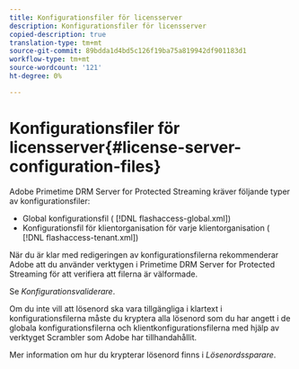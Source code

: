 ```yaml
---
title: Konfigurationsfiler för licensserver
description: Konfigurationsfiler för licensserver
copied-description: true
translation-type: tm+mt
source-git-commit: 89bdda1d4bd5c126f19ba75a819942df901183d1
workflow-type: tm+mt
source-wordcount: '121'
ht-degree: 0%

---
```



# Konfigurationsfiler för licensserver{#license-server-configuration-files}

Adobe Primetime DRM Server for Protected Streaming kräver följande typer av konfigurationsfiler:

* Global konfigurationsfil ( [!DNL flashaccess-global.xml])
* Konfigurationsfil för klientorganisation för varje klientorganisation ( [!DNL flashaccess-tenant.xml])

När du är klar med redigeringen av konfigurationsfilerna rekommenderar Adobe att du använder verktygen i Primetime DRM Server for Protected Streaming för att verifiera att filerna är välformade.

Se *Konfigurationsvaliderare*.

Om du inte vill att lösenord ska vara tillgängliga i klartext i konfigurationsfilerna måste du kryptera alla lösenord som du har angett i de globala konfigurationsfilerna och klientkonfigurationsfilerna med hjälp av verktyget Scrambler som Adobe har tillhandahållit.

Mer information om hur du krypterar lösenord finns i *Lösenordssparare*.

